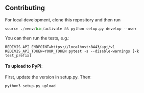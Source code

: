 
## Contributing
For local development, clone this repository and then run
```py
source ./venv/bin/activate && python setup.py develop --user
```
You can then run the tests, e.g.: 
```
REDIVIS_API_ENDPOINT=https://localhost:8443/api/v1 REDIVIS_API_TOKEN=YOUR_TOKEN pytest -s --disable-warnings [-k test_prefix]
```
#### To upload to PyPi:  
First, update the version in setup.py. Then:
```
python3 setup.py upload
```